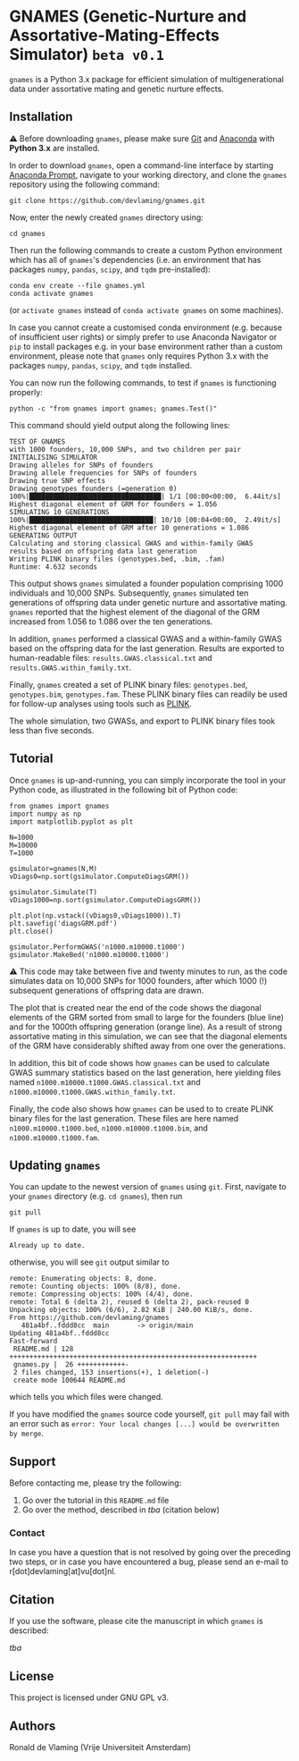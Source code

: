 # GNAMES (Genetic-Nurture and Assortative-Mating-Effects Simulator) `beta v0.1`

`gnames` is a Python 3.x package for efficient simulation of multigenerational data under assortative mating and genetic nurture effects.

## Installation

:warning: Before downloading `gnames`, please make sure [Git](https://git-scm.com/downloads) and [Anaconda](https://www.anaconda.com/) with **Python 3.x** are installed.

In order to download `gnames`, open a command-line interface by starting [Anaconda Prompt](https://docs.anaconda.com/anaconda/user-guide/getting-started/), navigate to your working directory, and clone the `gnames` repository using the following command:

```  
git clone https://github.com/devlaming/gnames.git
```

Now, enter the newly created `gnames` directory using:

```
cd gnames
```

Then run the following commands to create a custom Python environment which has all of `gnames`'s dependencies (i.e. an environment that has packages `numpy`, `pandas`, `scipy`, and `tqdm` pre-installed):

```
conda env create --file gnames.yml
conda activate gnames
```

(or `activate gnames` instead of `conda activate gnames` on some machines).

In case you cannot create a customised conda environment (e.g. because of insufficient user rights) or simply prefer to use Anaconda Navigator or `pip` to install packages e.g. in your base environment rather than a custom environment, please note that `gnames` only requires Python 3.x with the packages `numpy`, `pandas`, `scipy`, and `tqdm` installed.

You can now run the following commands, to test if `gnames` is functioning properly:
```
python -c "from gnames import gnames; gnames.Test()"
```

This command should yield output along the following lines:
```
TEST OF GNAMES
with 1000 founders, 10,000 SNPs, and two children per pair
INITIALISING SIMULATOR
Drawing alleles for SNPs of founders
Drawing allele frequencies for SNPs of founders
Drawing true SNP effects
Drawing genotypes founders (=generation 0)
100%|█████████████████████████████████| 1/1 [00:00<00:00,  6.44it/s]
Highest diagonal element of GRM for founders = 1.056
SIMULATING 10 GENERATIONS
100%|███████████████████████████████| 10/10 [00:04<00:00,  2.49it/s]
Highest diagonal element of GRM after 10 generations = 1.086
GENERATING OUTPUT
Calculating and storing classical GWAS and within-family GWAS
results based on offspring data last generation
Writing PLINK binary files (genotypes.bed, .bim, .fam)
Runtime: 4.632 seconds
```

This output shows `gnames` simulated a founder population comprising 1000 individuals and 10,000 SNPs. Subsequently, `gnames` simulated ten generations of offspring data under genetic nurture and assortative mating. `gnames` reported that the highest element of the diagonal of the GRM increased from 1.056 to 1.086 over the ten generations.

In addition, `gnames` performed a classical GWAS and a within-family GWAS based on the offspring data for the last generation. Results are exported to human-readable files: `results.GWAS.classical.txt` and `results.GWAS.within_family.txt`.

Finally, `gnames` created a set of PLINK binary files: `genotypes.bed`, `genotypes.bim`, `genotypes.fam`. These PLINK binary files can readily be used for follow-up analyses using tools such as [PLINK](https://www.cog-genomics.org/plink/).

The whole simulation, two GWASs, and export to PLINK binary files took less than five seconds.

## Tutorial

Once `gnames` is up-and-running, you can simply incorporate the tool in your Python code, as illustrated in the following bit of Python code:

```
from gnames import gnames
import numpy as np
import matplotlib.pyplot as plt

N=1000
M=10000
T=1000

gsimulator=gnames(N,M)
vDiags0=np.sort(gsimulator.ComputeDiagsGRM())

gsimulator.Simulate(T)
vDiags1000=np.sort(gsimulator.ComputeDiagsGRM())

plt.plot(np.vstack((vDiags0,vDiags1000)).T)
plt.savefig('diagsGRM.pdf')
plt.close()

gsimulator.PerformGWAS('n1000.m10000.t1000')
gsimulator.MakeBed('n1000.m10000.t1000')
```

:warning: This code may take between five and twenty minutes to run, as the code simulates data on 10,000 SNPs for 1000 founders, after which 1000 (!) subsequent generations of offspring data are drawn.

The plot that is created near the end of the code shows the diagonal elements of the GRM sorted from small to large for the founders (blue line) and for the 1000th offspring generation (orange line). As a result of strong assortative mating in this simulation, we can see that the diagonal elements of the GRM have considerably shifted away from one over the generations.

In addition, this bit of code shows how `gnames` can be used to calculate GWAS summary statistics based on the last generation, here yielding files named `n1000.m10000.t1000.GWAS.classical.txt` and `n1000.m10000.t1000.GWAS.within_family.txt`.

Finally, the code also shows how `gnames` can be used to to create PLINK binary files for the last generation. These files are here named `n1000.m10000.t1000.bed`, `n1000.m10000.t1000.bim`, and `n1000.m10000.t1000.fam`.

## Updating `gnames`

You can update to the newest version of `gnames` using `git`. First, navigate to your `gnames` directory (e.g. `cd gnames`), then run
```
git pull
```
If `gnames` is up to date, you will see 
```
Already up to date.
```
otherwise, you will see `git` output similar to 
```
remote: Enumerating objects: 8, done.
remote: Counting objects: 100% (8/8), done.
remote: Compressing objects: 100% (4/4), done.
remote: Total 6 (delta 2), reused 6 (delta 2), pack-reused 0
Unpacking objects: 100% (6/6), 2.82 KiB | 240.00 KiB/s, done.
From https://github.com/devlaming/gnames
   481a4bf..fddd8cc  main       -> origin/main
Updating 481a4bf..fddd8cc
Fast-forward
 README.md | 128 ++++++++++++++++++++++++++++++++++++++++++++++++++++++++++++++
 gnames.py |  26 ++++++++++++-
 2 files changed, 153 insertions(+), 1 deletion(-)
 create mode 100644 README.md
```
which tells you which files were changed.

If you have modified the `gnames` source code yourself, `git pull` may fail with an error such as `error: Your local changes [...] would be overwritten by merge`. 

## Support

Before contacting me, please try the following:

1. Go over the tutorial in this `README.md` file
2. Go over the method, described in *tba* (citation below)

### Contact

In case you have a question that is not resolved by going over the preceding two steps, or in case you have encountered a bug, please send an e-mail to r\[dot\]devlaming\[at\]vu\[dot\]nl.

## Citation

If you use the software, please cite the manuscript in which `gnames` is described:

*tba*

## License

This project is licensed under GNU GPL v3.

## Authors

Ronald de Vlaming (Vrije Universiteit Amsterdam)
